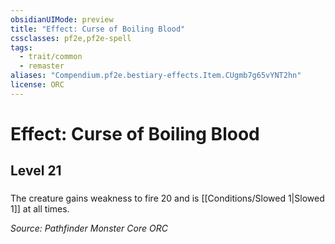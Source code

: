 ```yaml
---
obsidianUIMode: preview
title: "Effect: Curse of Boiling Blood"
cssclasses: pf2e,pf2e-spell
tags:
  - trait/common
  - remaster
aliases: "Compendium.pf2e.bestiary-effects.Item.CUgmb7g65vYNT2hn"
license: ORC
---
```

# Effect: Curse of Boiling Blood
## Level 21
### 






The creature gains weakness to fire 20 and is [[Conditions/Slowed 1|Slowed 1]] at all times.

*Source: Pathfinder Monster Core*
*ORC*